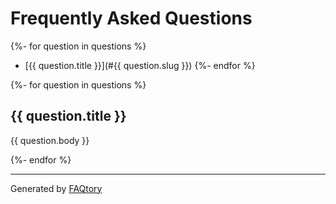 # Frequently Asked Questions

{%- for question in questions %}

- [{{ question.title }}](#{{ question.slug }})
  {%- endfor %}

{%- for question in questions %}

<a name="{{ question.slug }}"></a>

## {{ question.title }}

{{ question.body }}

{%- endfor %}

<hr>

Generated by [FAQtory](https://github.com/willmcgugan/faqtory)
